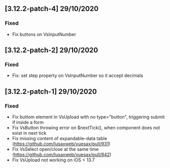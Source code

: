 ## [3.12.2-patch-4] 29/10/2020
### Fixed
- Fix buttons on VsInputNumber

## [3.12.2-patch-2] 29/10/2020
### Fixed
- Fix: set step property on VsInputNumber so it accept decimals

## [3.12.2-patch-1] 29/10/2020
### Fixed
- Fix buttom element in VsUpload with no type="button", triggering submit if inside a form
- Fix VsButton throwing error on $nextTick(), when component does not exist in next tick
- Fix missing content of expandable-data table (https://github.com/lusaxweb/vuesax/pull/931)
- Fix VsSelect open/close at the same time (https://github.com/lusaxweb/vuesax/pull/842)
- Fix VsUpload not working on iOS < 13.7
